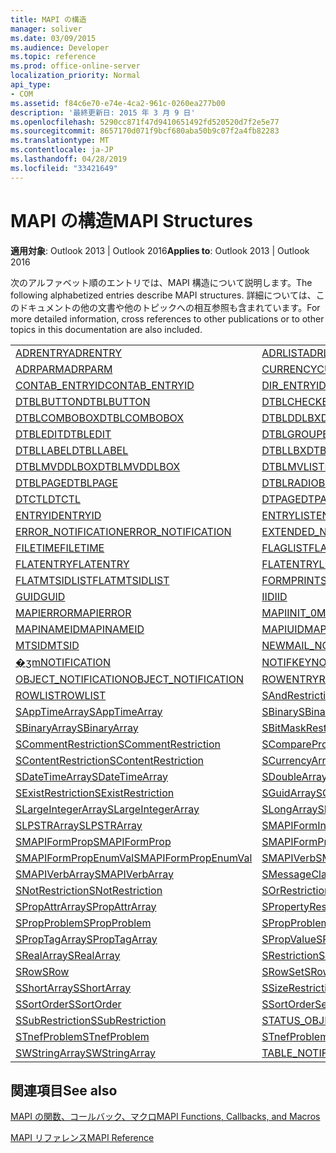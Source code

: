 ```yaml
---
title: MAPI の構造
manager: soliver
ms.date: 03/09/2015
ms.audience: Developer
ms.topic: reference
ms.prod: office-online-server
localization_priority: Normal
api_type:
- COM
ms.assetid: f84c6e70-e74e-4ca2-961c-0260ea277b00
description: '最終更新日: 2015 年 3 月 9 日'
ms.openlocfilehash: 5290cc871f47d9410651492fd520520d7f2e5e77
ms.sourcegitcommit: 8657170d071f9bcf680aba50b9c07f2a4fb82283
ms.translationtype: MT
ms.contentlocale: ja-JP
ms.lasthandoff: 04/28/2019
ms.locfileid: "33421649"
---
```

# <a name="mapi-structures"></a><span data-ttu-id="9c943-103">MAPI の構造</span><span class="sxs-lookup"><span data-stu-id="9c943-103">MAPI Structures</span></span>

  
  
<span data-ttu-id="9c943-104">**適用対象**: Outlook 2013 | Outlook 2016</span><span class="sxs-lookup"><span data-stu-id="9c943-104">**Applies to**: Outlook 2013 | Outlook 2016</span></span> 
  
<span data-ttu-id="9c943-105">次のアルファベット順のエントリでは、MAPI 構造について説明します。</span><span class="sxs-lookup"><span data-stu-id="9c943-105">The following alphabetized entries describe MAPI structures.</span></span> <span data-ttu-id="9c943-106">詳細については、このドキュメントの他の文書や他のトピックへの相互参照も含まれています。</span><span class="sxs-lookup"><span data-stu-id="9c943-106">For more detailed information, cross references to other publications or to other topics in this documentation are also included.</span></span>
  
|||
|:-----|:-----|
|[<span data-ttu-id="9c943-107">ADRENTRY</span><span class="sxs-lookup"><span data-stu-id="9c943-107">ADRENTRY</span></span>](adrentry.md) <br/> |[<span data-ttu-id="9c943-108">ADRLIST</span><span class="sxs-lookup"><span data-stu-id="9c943-108">ADRLIST</span></span>](adrlist.md) <br/> |
|[<span data-ttu-id="9c943-109">ADRPARM</span><span class="sxs-lookup"><span data-stu-id="9c943-109">ADRPARM</span></span>](adrparm.md) <br/> |[<span data-ttu-id="9c943-110">CURRENCY</span><span class="sxs-lookup"><span data-stu-id="9c943-110">CURRENCY</span></span>](currency.md) <br/> |
|[<span data-ttu-id="9c943-111">CONTAB_ENTRYID</span><span class="sxs-lookup"><span data-stu-id="9c943-111">CONTAB_ENTRYID</span></span>](contab_entryid.md) <br/> |[<span data-ttu-id="9c943-112">DIR_ENTRYID</span><span class="sxs-lookup"><span data-stu-id="9c943-112">DIR_ENTRYID</span></span>](dir_entryid.md) <br/> |
|[<span data-ttu-id="9c943-113">DTBLBUTTON</span><span class="sxs-lookup"><span data-stu-id="9c943-113">DTBLBUTTON</span></span>](dtblbutton.md) <br/> |[<span data-ttu-id="9c943-114">DTBLCHECKBOX</span><span class="sxs-lookup"><span data-stu-id="9c943-114">DTBLCHECKBOX</span></span>](dtblcheckbox.md) <br/> |
|[<span data-ttu-id="9c943-115">DTBLCOMBOBOX</span><span class="sxs-lookup"><span data-stu-id="9c943-115">DTBLCOMBOBOX</span></span>](dtblcombobox.md) <br/> |[<span data-ttu-id="9c943-116">DTBLDDLBX</span><span class="sxs-lookup"><span data-stu-id="9c943-116">DTBLDDLBX</span></span>](dtblddlbx.md) <br/> |
|[<span data-ttu-id="9c943-117">DTBLEDIT</span><span class="sxs-lookup"><span data-stu-id="9c943-117">DTBLEDIT</span></span>](dtbledit.md) <br/> |[<span data-ttu-id="9c943-118">DTBLGROUPBOX</span><span class="sxs-lookup"><span data-stu-id="9c943-118">DTBLGROUPBOX</span></span>](dtblgroupbox.md) <br/> |
|[<span data-ttu-id="9c943-119">DTBLLABEL</span><span class="sxs-lookup"><span data-stu-id="9c943-119">DTBLLABEL</span></span>](dtbllabel.md) <br/> |[<span data-ttu-id="9c943-120">DTBLLBX</span><span class="sxs-lookup"><span data-stu-id="9c943-120">DTBLLBX</span></span>](dtbllbx.md) <br/> |
|[<span data-ttu-id="9c943-121">DTBLMVDDLBOX</span><span class="sxs-lookup"><span data-stu-id="9c943-121">DTBLMVDDLBOX</span></span>](dtblmvddlbox.md) <br/> |[<span data-ttu-id="9c943-122">DTBLMVLISTBOX</span><span class="sxs-lookup"><span data-stu-id="9c943-122">DTBLMVLISTBOX</span></span>](dtblmvlistbox.md) <br/> |
|[<span data-ttu-id="9c943-123">DTBLPAGE</span><span class="sxs-lookup"><span data-stu-id="9c943-123">DTBLPAGE</span></span>](dtblpage.md) <br/> |[<span data-ttu-id="9c943-124">DTBLRADIOBUTTON</span><span class="sxs-lookup"><span data-stu-id="9c943-124">DTBLRADIOBUTTON</span></span>](dtblradiobutton.md) <br/> |
|[<span data-ttu-id="9c943-125">DTCTL</span><span class="sxs-lookup"><span data-stu-id="9c943-125">DTCTL</span></span>](dtctl.md) <br/> |[<span data-ttu-id="9c943-126">DTPAGE</span><span class="sxs-lookup"><span data-stu-id="9c943-126">DTPAGE</span></span>](dtpage.md) <br/> |
|[<span data-ttu-id="9c943-127">ENTRYID</span><span class="sxs-lookup"><span data-stu-id="9c943-127">ENTRYID</span></span>](entryid.md) <br/> |[<span data-ttu-id="9c943-128">ENTRYLIST</span><span class="sxs-lookup"><span data-stu-id="9c943-128">ENTRYLIST</span></span>](entrylist.md) <br/> |
|[<span data-ttu-id="9c943-129">ERROR_NOTIFICATION</span><span class="sxs-lookup"><span data-stu-id="9c943-129">ERROR_NOTIFICATION</span></span>](error_notification.md) <br/> |[<span data-ttu-id="9c943-130">EXTENDED_NOTIFICATION</span><span class="sxs-lookup"><span data-stu-id="9c943-130">EXTENDED_NOTIFICATION</span></span>](extended_notification.md) <br/> |
|[<span data-ttu-id="9c943-131">FILETIME</span><span class="sxs-lookup"><span data-stu-id="9c943-131">FILETIME</span></span>](filetime.md) <br/> |[<span data-ttu-id="9c943-132">FLAGLIST</span><span class="sxs-lookup"><span data-stu-id="9c943-132">FLAGLIST</span></span>](flaglist.md) <br/> |
|[<span data-ttu-id="9c943-133">FLATENTRY</span><span class="sxs-lookup"><span data-stu-id="9c943-133">FLATENTRY</span></span>](flatentry.md) <br/> |[<span data-ttu-id="9c943-134">FLATENTRYLIST</span><span class="sxs-lookup"><span data-stu-id="9c943-134">FLATENTRYLIST</span></span>](flatentrylist.md) <br/> |
|[<span data-ttu-id="9c943-135">FLATMTSIDLIST</span><span class="sxs-lookup"><span data-stu-id="9c943-135">FLATMTSIDLIST</span></span>](flatmtsidlist.md) <br/> |[<span data-ttu-id="9c943-136">FORMPRINTSETUP</span><span class="sxs-lookup"><span data-stu-id="9c943-136">FORMPRINTSETUP</span></span>](formprintsetup.md) <br/> |
|[<span data-ttu-id="9c943-137">GUID</span><span class="sxs-lookup"><span data-stu-id="9c943-137">GUID</span></span>](guid.md) <br/> |[<span data-ttu-id="9c943-138">IID</span><span class="sxs-lookup"><span data-stu-id="9c943-138">IID</span></span>](iid.md) <br/> |
|[<span data-ttu-id="9c943-139">MAPIERROR</span><span class="sxs-lookup"><span data-stu-id="9c943-139">MAPIERROR</span></span>](mapierror.md) <br/> |[<span data-ttu-id="9c943-140">MAPIINIT_0</span><span class="sxs-lookup"><span data-stu-id="9c943-140">MAPIINIT_0</span></span>](mapiinit_0.md) <br/> |
|[<span data-ttu-id="9c943-141">MAPINAMEID</span><span class="sxs-lookup"><span data-stu-id="9c943-141">MAPINAMEID</span></span>](mapinameid.md) <br/> |[<span data-ttu-id="9c943-142">MAPIUID</span><span class="sxs-lookup"><span data-stu-id="9c943-142">MAPIUID</span></span>](mapiuid.md) <br/> |
|[<span data-ttu-id="9c943-143">MTSID</span><span class="sxs-lookup"><span data-stu-id="9c943-143">MTSID</span></span>](mtsid.md) <br/> |[<span data-ttu-id="9c943-144">NEWMAIL_NOTIFICATION</span><span class="sxs-lookup"><span data-stu-id="9c943-144">NEWMAIL_NOTIFICATION</span></span>](newmail_notification.md) <br/> |
|[<span data-ttu-id="9c943-145">�ʒm</span><span class="sxs-lookup"><span data-stu-id="9c943-145">NOTIFICATION</span></span>](notification.md) <br/> |[<span data-ttu-id="9c943-146">NOTIFKEY</span><span class="sxs-lookup"><span data-stu-id="9c943-146">NOTIFKEY</span></span>](notifkey.md) <br/> |
|[<span data-ttu-id="9c943-147">OBJECT_NOTIFICATION</span><span class="sxs-lookup"><span data-stu-id="9c943-147">OBJECT_NOTIFICATION</span></span>](object_notification.md) <br/> |[<span data-ttu-id="9c943-148">ROWENTRY</span><span class="sxs-lookup"><span data-stu-id="9c943-148">ROWENTRY</span></span>](rowentry.md) <br/> |
|[<span data-ttu-id="9c943-149">ROWLIST</span><span class="sxs-lookup"><span data-stu-id="9c943-149">ROWLIST</span></span>](rowlist.md) <br/> |[<span data-ttu-id="9c943-150">SAndRestriction</span><span class="sxs-lookup"><span data-stu-id="9c943-150">SAndRestriction</span></span>](sandrestriction.md) <br/> |
|[<span data-ttu-id="9c943-151">SAppTimeArray</span><span class="sxs-lookup"><span data-stu-id="9c943-151">SAppTimeArray</span></span>](sapptimearray.md) <br/> |[<span data-ttu-id="9c943-152">SBinary</span><span class="sxs-lookup"><span data-stu-id="9c943-152">SBinary</span></span>](sbinary.md) <br/> |
|[<span data-ttu-id="9c943-153">SBinaryArray</span><span class="sxs-lookup"><span data-stu-id="9c943-153">SBinaryArray</span></span>](sbinaryarray.md) <br/> |[<span data-ttu-id="9c943-154">SBitMaskRestriction</span><span class="sxs-lookup"><span data-stu-id="9c943-154">SBitMaskRestriction</span></span>](sbitmaskrestriction.md) <br/> |
|[<span data-ttu-id="9c943-155">SCommentRestriction</span><span class="sxs-lookup"><span data-stu-id="9c943-155">SCommentRestriction</span></span>](scommentrestriction.md) <br/> |[<span data-ttu-id="9c943-156">SComparePropsRestriction</span><span class="sxs-lookup"><span data-stu-id="9c943-156">SComparePropsRestriction</span></span>](scomparepropsrestriction.md) <br/> |
|[<span data-ttu-id="9c943-157">SContentRestriction</span><span class="sxs-lookup"><span data-stu-id="9c943-157">SContentRestriction</span></span>](scontentrestriction.md) <br/> |[<span data-ttu-id="9c943-158">SCurrencyArray</span><span class="sxs-lookup"><span data-stu-id="9c943-158">SCurrencyArray</span></span>](scurrencyarray.md) <br/> |
|[<span data-ttu-id="9c943-159">SDateTimeArray</span><span class="sxs-lookup"><span data-stu-id="9c943-159">SDateTimeArray</span></span>](sdatetimearray.md) <br/> |[<span data-ttu-id="9c943-160">SDoubleArray</span><span class="sxs-lookup"><span data-stu-id="9c943-160">SDoubleArray</span></span>](sdoublearray.md) <br/> |
|[<span data-ttu-id="9c943-161">SExistRestriction</span><span class="sxs-lookup"><span data-stu-id="9c943-161">SExistRestriction</span></span>](sexistrestriction.md) <br/> |[<span data-ttu-id="9c943-162">SGuidArray</span><span class="sxs-lookup"><span data-stu-id="9c943-162">SGuidArray</span></span>](sguidarray.md) <br/> |
|[<span data-ttu-id="9c943-163">SLargeIntegerArray</span><span class="sxs-lookup"><span data-stu-id="9c943-163">SLargeIntegerArray</span></span>](slargeintegerarray.md) <br/> |[<span data-ttu-id="9c943-164">SLongArray</span><span class="sxs-lookup"><span data-stu-id="9c943-164">SLongArray</span></span>](slongarray.md) <br/> |
|[<span data-ttu-id="9c943-165">SLPSTRArray</span><span class="sxs-lookup"><span data-stu-id="9c943-165">SLPSTRArray</span></span>](slpstrarray.md) <br/> |[<span data-ttu-id="9c943-166">SMAPIFormInfoArray</span><span class="sxs-lookup"><span data-stu-id="9c943-166">SMAPIFormInfoArray</span></span>](smapiforminfoarray.md) <br/> |
|[<span data-ttu-id="9c943-167">SMAPIFormProp</span><span class="sxs-lookup"><span data-stu-id="9c943-167">SMAPIFormProp</span></span>](smapiformprop.md) <br/> |[<span data-ttu-id="9c943-168">SMAPIFormPropArray</span><span class="sxs-lookup"><span data-stu-id="9c943-168">SMAPIFormPropArray</span></span>](smapiformproparray.md) <br/> |
|[<span data-ttu-id="9c943-169">SMAPIFormPropEnumVal</span><span class="sxs-lookup"><span data-stu-id="9c943-169">SMAPIFormPropEnumVal</span></span>](smapiformpropenumval.md) <br/> |[<span data-ttu-id="9c943-170">SMAPIVerb</span><span class="sxs-lookup"><span data-stu-id="9c943-170">SMAPIVerb</span></span>](smapiverb.md) <br/> |
|[<span data-ttu-id="9c943-171">SMAPIVerbArray</span><span class="sxs-lookup"><span data-stu-id="9c943-171">SMAPIVerbArray</span></span>](smapiverbarray.md) <br/> |[<span data-ttu-id="9c943-172">SMessageClassArray</span><span class="sxs-lookup"><span data-stu-id="9c943-172">SMessageClassArray</span></span>](smessageclassarray.md) <br/> |
|[<span data-ttu-id="9c943-173">SNotRestriction</span><span class="sxs-lookup"><span data-stu-id="9c943-173">SNotRestriction</span></span>](snotrestriction.md) <br/> |[<span data-ttu-id="9c943-174">SOrRestriction</span><span class="sxs-lookup"><span data-stu-id="9c943-174">SOrRestriction</span></span>](sorrestriction.md) <br/> |
|[<span data-ttu-id="9c943-175">SPropAttrArray</span><span class="sxs-lookup"><span data-stu-id="9c943-175">SPropAttrArray</span></span>](spropattrarray.md) <br/> |[<span data-ttu-id="9c943-176">SPropertyRestriction</span><span class="sxs-lookup"><span data-stu-id="9c943-176">SPropertyRestriction</span></span>](spropertyrestriction.md) <br/> |
|[<span data-ttu-id="9c943-177">SPropProblem</span><span class="sxs-lookup"><span data-stu-id="9c943-177">SPropProblem</span></span>](spropproblem.md) <br/> |[<span data-ttu-id="9c943-178">SPropProblemArray</span><span class="sxs-lookup"><span data-stu-id="9c943-178">SPropProblemArray</span></span>](spropproblemarray.md) <br/> |
|[<span data-ttu-id="9c943-179">SPropTagArray</span><span class="sxs-lookup"><span data-stu-id="9c943-179">SPropTagArray</span></span>](sproptagarray.md) <br/> |[<span data-ttu-id="9c943-180">SPropValue</span><span class="sxs-lookup"><span data-stu-id="9c943-180">SPropValue</span></span>](spropvalue.md) <br/> |
|[<span data-ttu-id="9c943-181">SRealArray</span><span class="sxs-lookup"><span data-stu-id="9c943-181">SRealArray</span></span>](srealarray.md) <br/> |[<span data-ttu-id="9c943-182">SRestriction</span><span class="sxs-lookup"><span data-stu-id="9c943-182">SRestriction</span></span>](srestriction.md) <br/> |
|[<span data-ttu-id="9c943-183">SRow</span><span class="sxs-lookup"><span data-stu-id="9c943-183">SRow</span></span>](srow.md) <br/> |[<span data-ttu-id="9c943-184">SRowSet</span><span class="sxs-lookup"><span data-stu-id="9c943-184">SRowSet</span></span>](srowset.md) <br/> |
|[<span data-ttu-id="9c943-185">SShortArray</span><span class="sxs-lookup"><span data-stu-id="9c943-185">SShortArray</span></span>](sshortarray.md) <br/> |[<span data-ttu-id="9c943-186">SSizeRestriction</span><span class="sxs-lookup"><span data-stu-id="9c943-186">SSizeRestriction</span></span>](ssizerestriction.md) <br/> |
|[<span data-ttu-id="9c943-187">SSortOrder</span><span class="sxs-lookup"><span data-stu-id="9c943-187">SSortOrder</span></span>](ssortorder.md) <br/> |[<span data-ttu-id="9c943-188">SSortOrderSet</span><span class="sxs-lookup"><span data-stu-id="9c943-188">SSortOrderSet</span></span>](ssortorderset.md) <br/> |
|[<span data-ttu-id="9c943-189">SSubRestriction</span><span class="sxs-lookup"><span data-stu-id="9c943-189">SSubRestriction</span></span>](ssubrestriction.md) <br/> |[<span data-ttu-id="9c943-190">STATUS_OBJECT_NOTIFICATION</span><span class="sxs-lookup"><span data-stu-id="9c943-190">STATUS_OBJECT_NOTIFICATION</span></span>](status_object_notification.md) <br/> |
|[<span data-ttu-id="9c943-191">STnefProblem</span><span class="sxs-lookup"><span data-stu-id="9c943-191">STnefProblem</span></span>](stnefproblem.md) <br/> |[<span data-ttu-id="9c943-192">STnefProblemArray</span><span class="sxs-lookup"><span data-stu-id="9c943-192">STnefProblemArray</span></span>](stnefproblemarray.md) <br/> |
|[<span data-ttu-id="9c943-193">SWStringArray</span><span class="sxs-lookup"><span data-stu-id="9c943-193">SWStringArray</span></span>](swstringarray.md) <br/> |[<span data-ttu-id="9c943-194">TABLE_NOTIFICATION</span><span class="sxs-lookup"><span data-stu-id="9c943-194">TABLE_NOTIFICATION</span></span>](table_notification.md) <br/> |
   
## <a name="see-also"></a><span data-ttu-id="9c943-195">関連項目</span><span class="sxs-lookup"><span data-stu-id="9c943-195">See also</span></span>



[<span data-ttu-id="9c943-196">MAPI の関数、コールバック、マクロ</span><span class="sxs-lookup"><span data-stu-id="9c943-196">MAPI Functions, Callbacks, and Macros</span></span>](mapi-functions-callbacks-and-macros.md)


[<span data-ttu-id="9c943-197">MAPI リファレンス</span><span class="sxs-lookup"><span data-stu-id="9c943-197">MAPI Reference</span></span>](mapi-reference.md)

